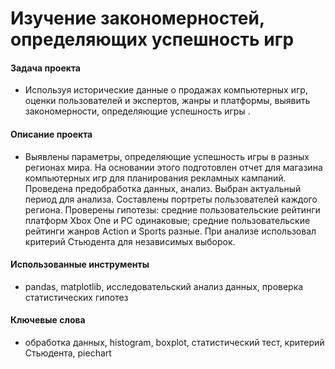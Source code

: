 # Изучение закономерностей, определяющих успешность игр
#### Задача проекта

- Используя исторические данные о продажах компьютерных игр, оценки пользователей и экспертов, жанры и платформы, выявить закономерности, определяющие успешность игры .

#### Описание проекта

- Выявлены параметры, определяющие успешность игры в разных регионах мира. На основании этого подготовлен отчет для магазина компьютерных игр для планирования рекламных кампаний. Проведена предобработка данных, анализ. Выбран актуальный период для анализа. Составлены портреты пользователей каждого региона. Проверены гипотезы: средние пользовательские рейтинги платформ Xbox One и PC одинаковые; средние пользовательские рейтинги жанров Action и Sports разные. При анализе использовал критерий Стьюдента для  независимых выборок.

#### Использованные инструменты

- pandas, matplotlib, исследовательский анализ данных, проверка статистических гипотез

#### Ключевые слова

- обработка данных, histogram, boxplot, статистический тест, критерий Стьюдента, piechart